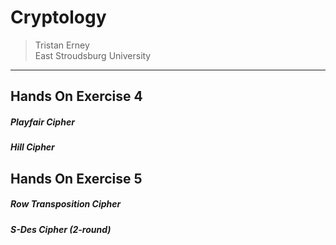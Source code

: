 # Cryptology

> Tristan Erney \
> East Stroudsburg University

---

## Hands On Exercise 4
##### Playfair Cipher
##### Hill Cipher

## Hands On Exercise 5
##### Row Transposition Cipher
##### S-Des Cipher (2-round)
